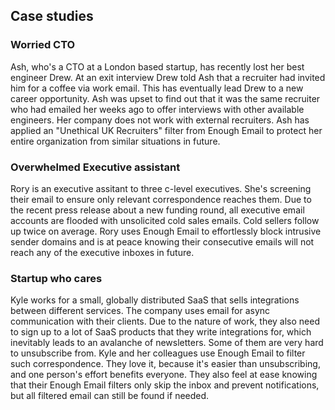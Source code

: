 ## Case studies

### Worried CTO

Ash, who's a CTO at a London based startup, has recently lost her best engineer Drew. At an exit interview Drew told Ash that a recruiter had invited him for a coffee via work email. This has eventually lead Drew to a new career opportunity. Ash was upset to find out that it was the same recruiter who had emailed her weeks ago to offer interviews with other available engineers. Her company does not work with external recruiters. Ash has applied an "Unethical UK Recruiters" filter from Enough Email to protect her entire organization from similar situations in future.

### Overwhelmed Executive assistant

Rory is an executive assitant to three c-level executives. She's screening their email to ensure only relevant correspondence reaches them. Due to the recent press release about a new funding round, all executive email accounts are flooded with unsolicited cold sales emails. Cold sellers follow up twice on average. Rory uses Enough Email to effortlessly block intrusive sender domains and is at peace knowing their consecutive emails will not reach any of the executive inboxes in future.


### Startup who cares

Kyle works for a small, globally distributed SaaS that sells integrations between different services. The company uses email for async communication with their clients. Due to the nature of work, they also need to sign up to a lot of SaaS products that they write integrations for, which inevitably leads to an avalanche of newsletters. Some of them are very hard to unsubscribe from. Kyle and her colleagues use Enough Email to filter such correspondence. They love it, because it's easier than unsubscribing, and one person's effort benefits everyone. They also feel at ease knowing that their Enough Email filters only skip the inbox and prevent notifications, but all filtered email can still be found if needed.